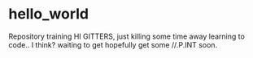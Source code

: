 # hello_world
Repository training
HI GITTERS,
just killing some time away learning to code.. I think? waiting to get hopefully get some //.P.INT soon.
